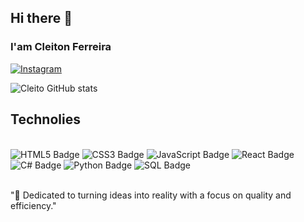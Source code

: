 ## Hi there 👋


### I'am Cleiton Ferreira 

[![Instagram](https://img.shields.io/badge/Instagram-E4405F?style=for-the-badge&logo=instagram&logoColor=white)](https://instagram.comCleitinho363)

![Cleito GitHub stats](https://github-readme-stats.vercel.app/api?username=CleitoSilva&show_icons=true&theme=dracula)

##   Technolies

<div style="display : inline_block"><br/>

<img src="https://img.shields.io/badge/HTML-239120?style=for-the-badge&logo=html5&logoColor=white" alt="HTML5 Badge">
  <img src="https://img.shields.io/badge/CSS-1572B6?style=for-the-badge&logo=css3&logoColor=white" alt="CSS3 Badge">
  <img src="https://img.shields.io/badge/JavaScript-F7DF1E?style=for-the-badge&logo=javascript&logoColor=black" alt="JavaScript 
  Badge"> <img src="https://img.shields.io/badge/React-61DAFB?style=for-the-badge&logo=react&logoColor=black" alt="React Badge">
  <img src="https://img.shields.io/badge/C%23-239120?style=for-the-badge&logo=c-sharp&logoColor=white" alt="C# Badge">
  <img src="https://img.shields.io/badge/Python-3776AB?style=for-the-badge&logo=python&logoColor=white" alt="Python Badge">
  <img src="https://img.shields.io/badge/SQL-CC2927?style=for-the-badge&logo=microsoft-sql-server&logoColor=white" alt="SQL Badge">

</div><br/>

"🎯 Dedicated to turning ideas into reality with a focus on quality and efficiency."





